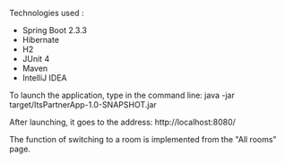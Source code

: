 Technologies used :

* Spring Boot 2.3.3
* Hibernate
* H2
* JUnit 4
* Maven
* IntelliJ IDEA

To launch the application, type in the command line:
java -jar target/ItsPartnerApp-1.0-SNAPSHOT.jar

After launching, it goes to the address:
http://localhost:8080/

The function of switching to a room is implemented from the "All rooms" page.
